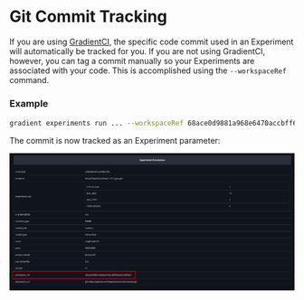 # Git Commit Tracking

If you are using [GradientCI](../../projects/gradientci-v2/), the specific code commit used in an Experiment will automatically be tracked for you.  If you are not using GradientCI, however, you can tag a commit manually so your Experiments are associated with your code.  This is accomplished using the `--workspaceRef` command.  

### Example

```bash
gradient experiments run ... --workspaceRef 68ace0d9881a968e6470accbff60a6d6728f69d1
```

The commit is now tracked as an Experiment parameter:

![](../../.gitbook/assets/image%20%2846%29%20%281%29%20%281%29.png)

